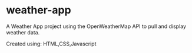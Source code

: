 # weather-app

A Weather App project using the OpenWeatherMap API to pull and display weather data.  

Created using: HTML,CSS,Javascript    